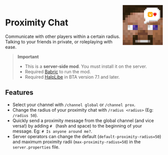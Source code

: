 <img align="right" height="128" width="128" alt="" loading="lazy" decoding="async" src="./src/main/resources/icon.png"/>

# Proximity Chat

Communicate with other players within a certain radius. Talking to your friends in private, or roleplaying with ease.

> **Important**
> - This is a **server-side mod**. You must install it on the server.
> - Required [Babric](https://github.com/Turnip-Labs/babric-instance-repo/releases) to run the mod.
> - Required [HalpLibe](https://github.com/Turnip-Labs/bta-halplibe/releases) in BTA version 7.1 and later.

## Features

- Select your channel with `/channel global` or `/channel prox`.
- Change the radius of your proximity chat with `/radius <radius>` (Eg: `/radius 50`).
- Quickly send a proximity message from the global channel (and vice versa!) by adding `# ` (hash and space) to the
  beginning of your message. Eg: `# Is anyone around me?`.
- Server operators can change the default (`default-proximity-radius=50`) and maximum proximity
  radii (`max-proximity-radius=50`) in the `server.properties` file.
